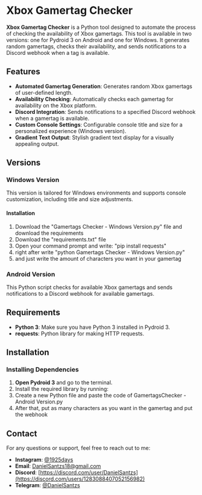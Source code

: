 # Xbox Gamertag Checker

**Xbox Gamertag Checker** is a Python tool designed to automate the process of checking the availability of Xbox gamertags. This tool is available in two versions: one for Pydroid 3 on Android and one for Windows. It generates random gamertags, checks their availability, and sends notifications to a Discord webhook when a tag is available.

## Features

- **Automated Gamertag Generation**: Generates random Xbox gamertags of user-defined length.
- **Availability Checking**: Automatically checks each gamertag for availability on the Xbox platform.
- **Discord Integration**: Sends notifications to a specified Discord webhook when a gamertag is available.
- **Custom Console Settings**: Configurable console title and size for a personalized experience (Windows version).
- **Gradient Text Output**: Stylish gradient text display for a visually appealing output.

## Versions

### Windows Version

This version is tailored for Windows environments and supports console customization, including title and size adjustments.

#### Installation

1. Download the "Gamertags Checker - Windows Version.py" file and download the requirements
2. Download the "requirements.txt" file
3. Open your command prompt and write: "pip install requests"
4. right after write "python Gamertags Checker - Windows Version.py"
5. and just write the amount of characters you want in your gamertag

### Android Version

This Python script checks for available Xbox gamertags and sends notifications to a Discord webhook for available gamertags. 

## Requirements

- **Python 3**: Make sure you have Python 3 installed in Pydroid 3.
- **requests**: Python library for making HTTP requests.

## Installation

### Installing Dependencies

1. **Open Pydroid 3** and go to the terminal.
2. Install the required library by running:
3. Create a new Python file and paste the code of GamertagsChecker - Android Version.py
4. After that, put as many characters as you want in the gamertag and put the webhook

## Contact

For any questions or support, feel free to reach out to me:

- **Instagram**: [@1925days](https://www.instagram.com/1925days/)
- **Email**: [DanielSantzs18@gmail.com](mailto:mailto:DanielSantzs18@gmail.com)
- **Discord**: [https://discord.com/user/DanielSantzs](https://discord.com/users/1283088407052156982)
- **Telegram**: [@DanielSantzs](https://t.me/@DanielSantzs)



   


